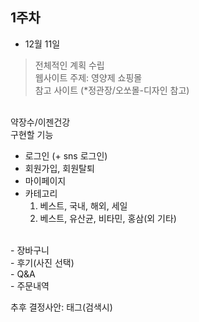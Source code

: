 
## 1주차

- 12월 11일
> 전체적인 계획 수립 <br>
> 웹사이트 주제: 영양제 쇼핑몰 <br>
> 참고 사이트 (*정관장/오쏘몰-디자인 참고) <br>
<br>
약장수/이젠건강 <br>
구현할 기능 <br>

- 로그인 (+ sns 로그인) <br>
- 회원가입, 회원탈퇴 <br>
- 마이페이지 <br>
- 카테고리 <br>
     1. 베스트, 국내, 해외, 세일 <br>
     2. 베스트, 유산균, 비타민, 홍삼(외 기타)
<br>
- 장바구니 <br>
- 후기(사진 선택) <br>
- Q&A <br>
- 주문내역 <br>

추후 결정사안: 태그(검색시) <br>
